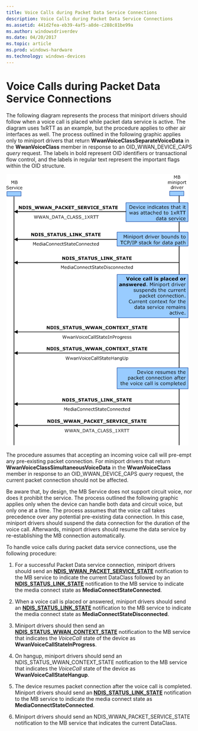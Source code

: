 ```yaml
---
title: Voice Calls during Packet Data Service Connections
description: Voice Calls during Packet Data Service Connections
ms.assetid: 441d2fea-eb39-4af5-a8de-c288c81be99a
ms.author: windowsdriverdev
ms.date: 04/20/2017
ms.topic: article
ms.prod: windows-hardware
ms.technology: windows-devices
---
```


# Voice Calls during Packet Data Service Connections


The following diagram represents the process that miniport drivers should follow when a voice call is placed while packet data service is active. The diagram uses 1xRTT as an example, but the procedure applies to other air interfaces as well. The process outlined in the following graphic applies only to miniport drivers that return **WwanVoiceClassSeparateVoiceData** in the **WwanVoiceClass** member in response to an OID\_WWAN\_DEVICE\_CAPS *query* request. The labels in bold represent OID identifiers or transactional flow control, and the labels in regular text represent the important flags within the OID structure.

![diagram illustrating the process that miniport drivers should follow when a voice call is placed while packet data service is active](images/wwanvoicecalls.png)

The procedure assumes that accepting an incoming voice call will pre-empt any pre-existing packet connection. For miniport drivers that return **WwanVoiceClassSimultaneousVoiceData** in the **WwanVoiceClass** member in response to an OID\_WWAN\_DEVICE\_CAPS *query* request, the current packet connection should not be affected.

Be aware that, by design, the MB Service does not support circuit voice, nor does it prohibit the service. The process outlined the following graphic applies only when the device can handle both data and circuit voice, but only one at a time. The process assumes that the voice call takes precedence over any potential pre-existing data connection. In this case, miniport drivers should suspend the data connection for the duration of the voice call. Afterwards, miniport drivers should resume the data service by re-establishing the MB connection automatically.

To handle voice calls during packet data service connections, use the following procedure:

1.  For a successful Packet Data service connection, miniport drivers should send an [**NDIS\_WWAN\_PACKET\_SERVICE\_STATE**](https://msdn.microsoft.com/library/windows/hardware/ff567910) notification to the MB service to indicate the current DataClass followed by an [**NDIS\_STATUS\_LINK\_STATE**](https://msdn.microsoft.com/library/windows/hardware/ff567391) notification to the MB service to indicate the media connect state as **MediaConnectStateConnected**.

2.  When a voice call is placed or answered, miniport drivers should send an [**NDIS\_STATUS\_LINK\_STATE**](https://msdn.microsoft.com/library/windows/hardware/ff567391) notification to the MB service to indicate the media connect state as **MediaConnectStateDisconnected**.

3.  Miniport drivers should then send an [**NDIS\_STATUS\_WWAN\_CONTEXT\_STATE**](https://msdn.microsoft.com/library/windows/hardware/ff567843) notification to the MB service that indicates the *VoiceCall* state of the device as **WwanVoiceCallStateInProgress**.

4.  On hangup, miniport drivers should send an NDIS\_STATUS\_WWAN\_CONTEXT\_STATE notification to the MB service that indicates the *VoiceCall* state of the device as **WwanVoiceCallStateHangup**.

5.  The device resumes packet connection after the voice call is completed. Miniport drivers should send an [**NDIS\_STATUS\_LINK\_STATE**](https://msdn.microsoft.com/library/windows/hardware/ff567391) notification to the MB service to indicate the media connect state as **MediaConnectStateConnected**.

6.  Miniport drivers should send an NDIS\_WWAN\_PACKET\_SERVICE\_STATE notification to the MB service that indicates the current DataClass.

 

 






